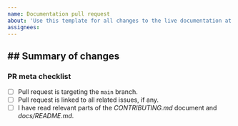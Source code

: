 ```yaml
---
name: Documentation pull request
about: 'Use this template for all changes to the live documentation at bunit.egilhansen.com.'
assignees: 
---
```


## ## Summary of changes

<!--- 
    Provide a short description of the changes, _if_ necessary.
-->

### PR meta checklist
- [ ] Pull request is targeting the `main` branch.
- [ ] Pull request is linked to all related issues, if any.
- [ ] I have read relevant parts of the _CONTRIBUTING.md_ document and _docs/README.md_.
